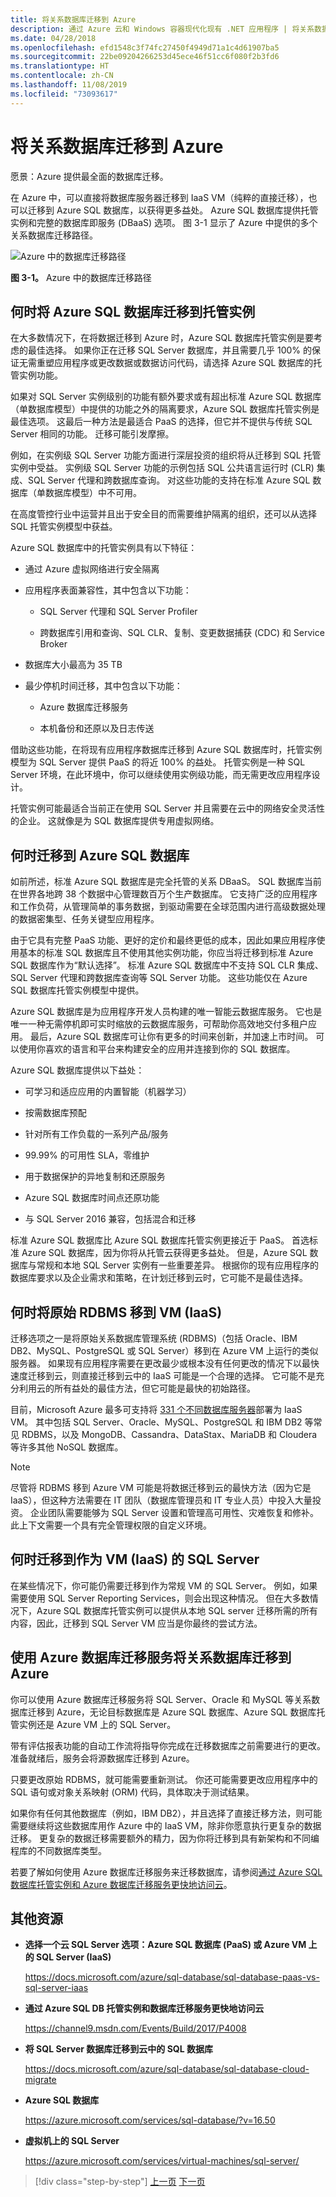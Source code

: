 ```yaml
---
title: 将关系数据库迁移到 Azure
description: 通过 Azure 云和 Windows 容器现代化现有 .NET 应用程序 | 将关系数据库迁移到 Azure
ms.date: 04/28/2018
ms.openlocfilehash: efd1548c3f74fc27450f4949d71a1c4d61907ba5
ms.sourcegitcommit: 22be09204266253d45ece46f51cc6f080f2b3fd6
ms.translationtype: HT
ms.contentlocale: zh-CN
ms.lasthandoff: 11/08/2019
ms.locfileid: "73093617"
---
```

# <a name="migrate-your-relational-databases-to-azure"></a>将关系数据库迁移到 Azure

愿景：Azure 提供最全面的数据库迁移。

在 Azure 中，可以直接将数据库服务器迁移到 IaaS VM（纯粹的直接迁移），也可以迁移到 Azure SQL 数据库，以获得更多益处。 Azure SQL 数据库提供托管实例和完整的数据库即服务 (DBaaS) 选项。 图 3-1 显示了 Azure 中提供的多个关系数据库迁移路径。

![Azure 中的数据库迁移路径](./media/image3-1.png)

**图 3-1。** Azure 中的数据库迁移路径

## <a name="when-to-migrate-to-azure-sql-database-managed-instance"></a>何时将 Azure SQL 数据库迁移到托管实例

在大多数情况下，在将数据迁移到 Azure 时，Azure SQL 数据库托管实例是要考虑的最佳选择。 如果你正在迁移 SQL Server 数据库，并且需要几乎 100% 的保证无需重塑应用程序或更改数据或数据访问代码，请选择 Azure SQL 数据库的托管实例功能。

如果对 SQL Server 实例级别的功能有额外要求或有超出标准 Azure SQL 数据库（单数据库模型）中提供的功能之外的隔离要求，Azure SQL 数据库托管实例是最佳选项。 这最后一种方法是最适合 PaaS 的选择，但它并不提供与传统 SQL Server 相同的功能。 迁移可能引发摩擦。

例如，在实例级 SQL Server 功能方面进行深层投资的组织将从迁移到 SQL 托管实例中受益。 实例级 SQL Server 功能的示例包括 SQL 公共语言运行时 (CLR) 集成、SQL Server 代理和跨数据库查询。 对这些功能的支持在标准 Azure SQL 数据库（单数据库模型）中不可用。

在高度管控行业中运营并且出于安全目的而需要维护隔离的组织，还可以从选择 SQL 托管实例模型中获益。

Azure SQL 数据库中的托管实例具有以下特征：

- 通过 Azure 虚拟网络进行安全隔离

- 应用程序表面兼容性，其中包含以下功能：

  - SQL Server 代理和 SQL Server Profiler

  - 跨数据库引用和查询、SQL CLR、复制、变更数据捕获 (CDC) 和 Service Broker

- 数据库大小最高为 35 TB

- 最少停机时间迁移，其中包含以下功能：

  - Azure 数据库迁移服务

  - 本机备份和还原以及日志传送

借助这些功能，在将现有应用程序数据库迁移到 Azure SQL 数据库时，托管实例模型为 SQL Server 提供 PaaS 的将近 100% 的益处。 托管实例是一种 SQL Server 环境，在此环境中，你可以继续使用实例级功能，而无需更改应用程序设计。

托管实例可能最适合当前正在使用 SQL Server 并且需要在云中的网络安全灵活性的企业。 这就像是为 SQL 数据库提供专用虚拟网络。

## <a name="when-to-migrate-to-azure-sql-database"></a>何时迁移到 Azure SQL 数据库

如前所述，标准 Azure SQL 数据库是完全托管的关系 DBaaS。 SQL 数据库当前在世界各地跨 38 个数据中心管理数百万个生产数据库。 它支持广泛的应用程序和工作负荷，从管理简单的事务数据，到驱动需要在全球范围内进行高级数据处理的数据密集型、任务关键型应用程序。

由于它具有完整 PaaS 功能、更好的定价和最终更低的成本，因此如果应用程序使用基本的标准 SQL 数据库且不使用其他实例功能，你应当将迁移到标准 Azure SQL 数据库作为“默认选择”。 标准 Azure SQL 数据库中不支持 SQL CLR 集成、SQL Server 代理和跨数据库查询等 SQL Server 功能。 这些功能仅在 Azure SQL 数据库托管实例模型中提供。

Azure SQL 数据库是为应用程序开发人员构建的唯一智能云数据库服务。 它也是唯一一种无需停机即可实时缩放的云数据库服务，可帮助你高效地交付多租户应用。 最后，Azure SQL 数据库可让你有更多的时间来创新，并加速上市时间。 可以使用你喜欢的语言和平台来构建安全的应用并连接到你的 SQL 数据库。

Azure SQL 数据库提供以下益处：

- 可学习和适应应用的内置智能（机器学习）

- 按需数据库预配

- 针对所有工作负载的一系列产品/服务

- 99.99% 的可用性 SLA，零维护

- 用于数据保护的异地复制和还原服务

- Azure SQL 数据库时间点还原功能

- 与 SQL Server 2016 兼容，包括混合和迁移

标准 Azure SQL 数据库比 Azure SQL 数据库托管实例更接近于 PaaS。 首选标准 Azure SQL 数据库，因为你将从托管云获得更多益处。 但是，Azure SQL 数据库与常规和本地 SQL Server 实例有一些重要差异。 根据你的现有应用程序的数据库要求以及企业需求和策略，在计划迁移到云时，它可能不是最佳选择。

## <a name="when-to-move-your-original-rdbms-to-a-vm-iaas"></a>何时将原始 RDBMS 移到 VM (IaaS)

迁移选项之一是将原始关系数据库管理系统 (RDBMS)（包括 Oracle、IBM DB2、MySQL、PostgreSQL 或 SQL Server）移到在 Azure VM 上运行的类似服务器。 如果现有应用程序需要在更改最少或根本没有任何更改的情况下以最快速度迁移到云，则直接迁移到云中的 IaaS 可能是一个合理的选择。 它可能不是充分利用云的所有益处的最佳方法，但它可能是最快的初始路径。

目前，Microsoft Azure 最多可支持将 [331 个不同数据库服务器](https://azuremarketplace.microsoft.com/marketplace/apps/category/databases?page=1&subcategories=databases-all)部署为 IaaS VM。 其中包括 SQL Server、Oracle、MySQL、PostgreSQL 和 IBM DB2 等常见 RDBMS，以及 MongoDB、Cassandra、DataStax、MariaDB 和 Cloudera 等许多其他 NoSQL 数据库。

> [!NOTE]
> 尽管将 RDBMS 移到 Azure VM 可能是将数据迁移到云的最快方法（因为它是 IaaS），但这种方法需要在 IT 团队（数据库管理员和 IT 专业人员）中投入大量投资。 企业团队需要能够为 SQL Server 设置和管理高可用性、灾难恢复和修补。 此上下文需要一个具有完全管理权限的自定义环境。

## <a name="when-to-migrate-to-sql-server-as-a-vm-iaas"></a>何时迁移到作为 VM (IaaS) 的 SQL Server

在某些情况下，你可能仍需要迁移到作为常规 VM 的 SQL Server。 例如，如果需要使用 SQL Server Reporting Services，则会出现这种情况。 但在大多数情况下，Azure SQL 数据库托管实例可以提供从本地 SQL server 迁移所需的所有内容，因此，迁移到 SQL Server VM 应当是你最终的尝试方法。

## <a name="use-azure-database-migration-service-to-migrate-your-relational-databases-to-azure"></a>使用 Azure 数据库迁移服务将关系数据库迁移到 Azure

你可以使用 Azure 数据库迁移服务将 SQL Server、Oracle 和 MySQL 等关系数据库迁移到 Azure，无论目标数据库是 Azure SQL 数据库、Azure SQL 数据库托管实例还是 Azure VM 上的 SQL Server。

带有评估报表功能的自动工作流将指导你完成在迁移数据库之前需要进行的更改。 准备就绪后，服务会将源数据库迁移到 Azure。

只要更改原始 RDBMS，就可能需要重新测试。 你还可能需要更改应用程序中的 SQL 语句或对象关系映射 (ORM) 代码，具体取决于测试结果。

如果你有任何其他数据库（例如，IBM DB2），并且选择了直接迁移方法，则可能需要继续将这些数据库用作 Azure 中的 IaaS VM，除非你愿意执行更复杂的数据迁移。 更复杂的数据迁移需要额外的精力，因为你将迁移到具有新架构和不同编程库的不同数据库类型。

若要了解如何使用 Azure 数据库迁移服务来迁移数据库，请参阅[通过 Azure SQL 数据库托管实例和 Azure 数据库迁移服务更快地访问云](https://channel9.msdn.com/Events/Build/2017/P4008)。

## <a name="additional-resources"></a>其他资源

- **选择一个云 SQL Server 选项：Azure SQL 数据库 (PaaS) 或 Azure VM 上的 SQL Server (IaaS)**

    <https://docs.microsoft.com/azure/sql-database/sql-database-paas-vs-sql-server-iaas>

- **通过 Azure SQL DB 托管实例和数据库迁移服务更快地访问云**

    <https://channel9.msdn.com/Events/Build/2017/P4008>

- **将 SQL Server 数据库迁移到云中的 SQL 数据库**

    <https://docs.microsoft.com/azure/sql-database/sql-database-cloud-migrate>

- **Azure SQL 数据库**

    <https://azure.microsoft.com/services/sql-database/?v=16.50>

- **虚拟机上的 SQL Server**

    <https://azure.microsoft.com/services/virtual-machines/sql-server/>

> [!div class="step-by-step"]
> [上一页](lift-and-shift-existing-apps-azure-iaas.md)
> [下一页](modernize-existing-apps-to-cloud-optimized/index.md) <!-- Next Chapter -->
